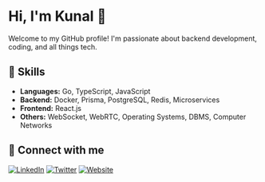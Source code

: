# Hi, I'm Kunal 👋

Welcome to my GitHub profile! I'm passionate about backend development, coding, and all things tech.

## 🚀 Skills
- **Languages:** Go, TypeScript, JavaScript
- **Backend:** Docker, Prisma, PostgreSQL, Redis, Microservices
- **Frontend:** React.js
- **Others:** WebSocket, WebRTC, Operating Systems, DBMS, Computer Networks

## 🔗 Connect with me
[![LinkedIn](https://img.shields.io/badge/-LinkedIn-blue?style=flat&logo=linkedin&logoColor=white)](https://www.linkedin.com/in/kunal-sharma-580901285/)
[![Twitter](https://img.shields.io/badge/-Twitter-blue?style=flat&logo=twitter&logoColor=white)](https://x.com/kunalNiga)
[![Website](https://img.shields.io/badge/-Website-blue?style=flat&logo=google-chrome&logoColor=white)](https://kunal-dev.netlify.app/)
